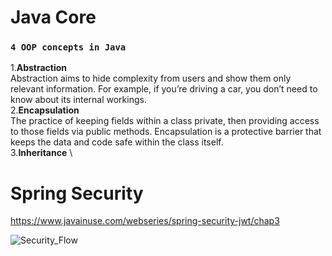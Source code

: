 # Java Core

### `4 OOP concepts in Java`
1.**Abstraction** \
    Abstraction aims to hide complexity from users and show them only relevant information. For example, if you’re driving a car, you don’t need to know about its internal workings. \
2.**Encapsulation** \
    The practice of keeping fields within a class private, then providing access to those fields via public methods. Encapsulation is a protective barrier that keeps the data and code safe within the class itself. \
3.**Inheritance** \

# Spring Security 
https://www.javainuse.com/webseries/spring-security-jwt/chap3 

![Security_Flow](https://www.javainuse.com/series-2-2-min.jpg)

